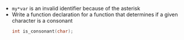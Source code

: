 - `my*var` is an invalid identifier because of the asterisk
- Write a function declaration for a function that determines if a given character is a consonant
    ```c++
    int is_consonant(char);
    ```
